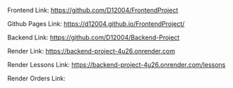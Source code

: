 Frontend Link: https://github.com/D12004/FrontendProject

Github Pages Link: https://d12004.github.io/FrontendProject/

Backend Link: https://github.com/D12004/Backend-Project

Render Link: https://backend-project-4u26.onrender.com

Render Lessons Link: https://backend-project-4u26.onrender.com/lessons

Render Orders Link: 